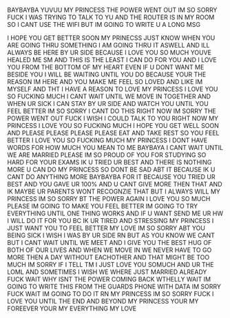 BAYBAYBA YUVUU MY PRINCESS THE POWER WENT OUT IM SO SORRY FUCK I WAS TRYING TO TALK TO YU AND THE ROUTER IS IN MY ROOM SO I CANT USE THE WIFI BUT IM GOING TO WRITE U A LONG MSG

I HOPE YOU GET BETTER SOON MY PRINECSS JUST KNOW WHEN YOU ARE GOING THRU SOMETHING I AM GOING THRU IT ASWELL AND ILL ALWAYS BE HERE BY UR SIDE BECAUSE I LOVE YOU SO MUCH YOUVE HEALED ME SM AND THIS IS THE LEAST I CAN DO FOR YOU AND I LOVE YOU FROM THE BOTTOM OF MY HEART EVEN IF U DONT WANT ME BESIDE YOU I WILL BE WAITING UNTIL YOU DO BECAUSE YOUR THE REASON IM HERE AND YOU MAKE ME FEEL SO LOVED AND LIKE IM MYSELF AND THT I HAVE A REASON TO LOVE MY PRINCESS I LOVE YOU SO FUCKING MUCH I CANT WAIT UNTIL WE MOVE IN TOGETHER AND WHEN UR SICK I CAN STAY BY UR SIDE AND WATCH YOU UNTIL YOU FEEL BETTER IM SO SORRY I CANT DO THIS RIGHT NOW IM SORRY THE POWER WENT OUT FUCK I WISH I COULD TALK TO YOU RIGHT NOW MY PRINCESS I LOVE YOU SO FUCKING MUCH I HOPE YOU GET WELL SOON AND PLEASE PLEASE PLEASE PLEASE EAT AND TAKE REST SO YOU FEEL BETTER I LOVE YOU SO FUCKING MUCH MY PRINCESS I DONT HAVE WORDS FOR HOW MUCH YOU MEAN TO ME BAYBAYA I CANT WAIT UNTIL WE ARE MARRIED PLEASE IM SO PROUD OF YOU FOR STUDYING SO HARD FOR YOUR EXAMS IK U TRIED UR BEST AND THERE IS NOTHING MORE U CAN DO MY PRINCESS SO DONT BE SAD ABT IT BECAUSE IK U CANT DO ANYTHING MORE BAYBAYBA FOR IT BECAUSE YOU TRIED UR BEST AND YOU GAVE UR 100% AND U CANT GIVE MORE THEN THAT AND IK MAYBE UR PARENTS WONT RECOGNZIE THAT BUT I ALWAYS WILL MY PRINCESS IM SO SORRY BT THE POWER AGAIN I LOVE YOU SO MUCH PLEASE IM GOING TO MAKE YOU FEEL BETTER IM GOING TO TRY EVERYTHING UNTIL ONE THING WORKS AND IF U WANT SEND ME UR HW I WILL DO IT FOR YOU BC IK UR TIRED AND STRESSING MY PRINCESS I JUST WANT YOU TO FEEL BETTER MY LOVE IM SO SORRY ABT YOU BEING SICK I WISH I WAS BY UR SIDE RN BUT AS YOU KNOW WE CANT BUT I CANT WAIT UNTIL WE MEET AND I GIVE YOU THE BEST HUG OF BOTH OF OUR LIVES AND WHEN WE MOVE IN WE NEVER HAVE TO GO MORE THEN A DAY WITHOUT EACHOTHER AND THAT MIGHT BE TOO MUCH IM SORRY IF I TELL TM I JUST LOVE YOU SOMUCH AND UR THE LOML AND SOMETIMES I WISH WE WHERE JUST MARRIED ALREADY FUCK WAIT WHY ISNT THE POWER COMING BACK WTHELLY WAIT IM GOING TO WRITE THIS FROM THE GUARDS PHONE WITH DATA IM SORRY FUCK WAIT IM GOING TO DO IT RN MY PRINCESS IM SO SORRY FUCK I LOVE YOU UNTIL THE END AND BEYOND MY PRINCESS YOUR MY FOREEVER YOUR MY EVERYTHING MY LOVE
